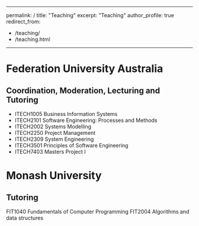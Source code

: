 
---
permalink: /
title: "Teaching"
excerpt: "Teaching"
author_profile: true
redirect_from: 
  - /teaching/
  - /teaching.html
---

Federation University Australia
===============================
## Coordination, Moderation, Lecturing and Tutoring

* ITECH1005 Business Information Systems
* ITECH2101 Software Engineering: Processes and Methods
* ITECH2002 Systems Modelling
* ITECH2250 Project Management
* ITECH2309 System Engineering
* ITECH3501 Principles of Software Engineering
* ITECH7403 Masters Project I

Monash University
=================
## Tutoring

FIT1040 Fundamentals of Computer Programming
FIT2004 Algorithms and data structures
 

